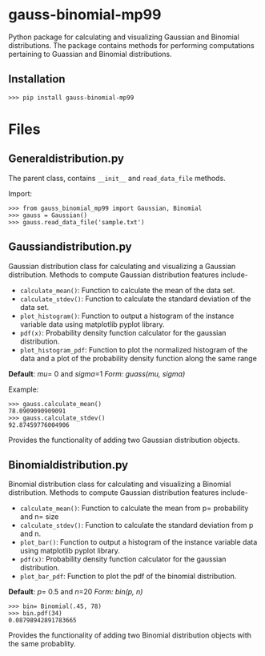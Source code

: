 # gauss-binomial-mp99
Python package for calculating and visualizing Gaussian and Binomial distributions.
The package contains methods for performing computations pertaining to Guassian and Binomial distributions.

## Installation

```
>>> pip install gauss-binomial-mp99
```

# Files

## Generaldistribution.py
The parent class, contains `__init__` and `read_data_file` methods.

Import:
```
>>> from gauss_binomial_mp99 import Gaussian, Binomial
>>> gauss = Gaussian()
>>> gauss.read_data_file('sample.txt') 
```

## Gaussiandistribution.py
Gaussian distribution class for calculating and visualizing a Gaussian distribution. Methods to compute Gaussian distribution features include- 

* `calculate_mean()`: Function to calculate the mean of the data set.
* `calculate_stdev()`: Function to calculate the standard deviation of the data set.
* `plot_histogram()`: Function to output a histogram of the instance variable data using matplotlib pyplot library.
* `pdf(x)`: Probability density function calculator for the gaussian distribution.
* `plot_histogram_pdf`: Function to plot the normalized histogram of the data and a plot of the probability density function along the same range

**Default**: *mu*= 0 and *sigma*=1
*Form: guass(mu, sigma)*

Example:
```
>>> gauss.calculate_mean()
78.0909090909091
>>> gauss.calculate_stdev()
92.87459776004906
```


Provides the functionality of adding two Gaussian distribution objects.


## Binomialdistribution.py
Binomial distribution class for calculating and visualizing a Binomial distribution. Methods to compute Gaussian distribution features include-

* `calculate_mean()`: Function to calculate the mean from p= probability and n= size
* `calculate_stdev()`: Function to calculate the standard deviation from p and n.
* `plot_bar()`: Function to output a histogram of the instance variable data using matplotlib pyplot library.
* `pdf(x)`: Probability density function calculator for the gaussian distribution. 
* `plot_bar_pdf`: Function to plot the pdf of the binomial distribution.

**Default**: *p*= 0.5 and *n*=20
*Form: bin(p, n)*

```
>>> bin= Binomial(.45, 78)
>>> bin.pdf(34)
0.08798942891783665
```

Provides the functionality of adding two Binomial distribution objects with the same probablity.


